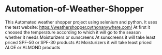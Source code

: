 # Automation-of-Weather-Shopper
This Automated weather shopper project using selenium and python.
It uses the test website: https://weathershopper.pythonanywhere.com/
At first it choosed the temperature according to which it will go to the season whether it needs Moisturizers or sunscreens
At sunscreens it will take least priced SPF-50 or SPF-30 products
At Moisturizers it will take least priced ALOE  or ALMOND products
